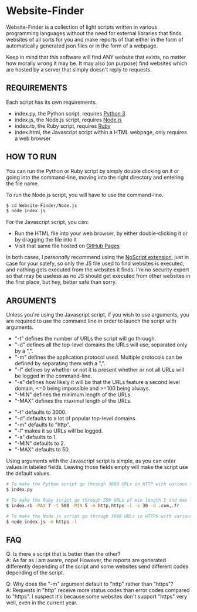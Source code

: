 # Website-Finder

Website-Finder is a collection of light scripts written in various programming languages without the need for external libraries that finds websites of all sorts for you and make reports of that either in the form of automatically generated json files or in the form of a webpage.

Keep in mind that this software will find ANY website that exists, no matter how morally wrong it may be. It may also (on purpose) find websites which are hosted by a server that simply doesn't reply to requests.

## REQUIREMENTS

Each script has its own requirements.

* index.py, the Python script, requires [Python 3](https://www.python.org/downloads/)
* index.js, the Node.js script, requires [Node.js](https://nodejs.org/en/download/)
* index.rb, the Ruby script, requires [Ruby](https://rubyinstaller.org/downloads/)
* index.html, the Javascript script within a HTML webpage, only requires a web browser

## HOW TO RUN

You can run the Python or Ruby script by simply double clicking on it or going into the command-line, moving into the right directory and entering the file name.

To run the Node.js script, you will have to use the command-line.

```sh
$ cd Website-Finder/Node.js
$ node index.js
```

For the Javascript script, you can: 

* Run the HTML file into your web browser, by either double-clicking it or by dragging the file into it
* Visit that same file hosted on [GitHub Pages](https://tttaevas.github.io/Website-Finder/Javascript/index.html)

In both cases, I *personally* recommend using the [NoScript extension](https://noscript.net/), just in case for your satefy, so only the JS file used to find websites is executed, and nothing gets executed from the websites it finds. I'm no security expert so that may be useless as no JS should get executed from other websites in the first place, but hey, better safe than sorry. 

## ARGUMENTS

Unless you're using the Javascript script, if you wish to use arguments, you are required to use the command line in order to launch the script with arguments.

- "-t" defines the number of URLs the script will go through.
- "-d" defines all the top-level domains the URLs will use, separated only by a ",".
- "-m" defines the application protocol used. Multiple protocols can be defined by separating them with a ",".
- "-l" defines by whether or not it is present whether or not all URLs will be logged in the command-line.
- "-s" defines how likely it will be that the URLs feature a second level domain, <=0 being impossible and >=100 being always.
- "-MIN" defines the minimum length of the URLs.
- "-MAX" defines the maximul length of the URLs.

* "-t" defaults to 3000.
* "-d" defaults to a lot of popular top-level domains.
* "-m" defaults to "http".
* "-l" makes it so URLs will be logged.
* "-s" defaults to 1.
* "-MIN" defaults to 2.
* "-MAX" defaults to 50.

Using arguments with the Javascript script is simple, as you can enter values in labeled fields. Leaving those fields empty will make the script use the default values.

```sh
# To make the Python script go through 3000 URLs in HTTP with various top-level domains without logging:
$ index.py

# To make the Ruby script go through 500 URLs of min length 5 and max length 7 in HTTP and HTTPS with only the .com and .fr top-level domains with a 30% chance for each URL to feature a second level domain with logging:
$ index.rb -MAX 7 -t 500 -MIN 5 -m http,https -l -s 30 -d .com,.fr

# To make the Node.js script go through 3000 URLs in HTTPS with various top-level domains with logging:
$ node index.js -m https -l
```

## FAQ

Q: Is there a script that is better than the other?  
A: As far as I am aware, nope! However, the reports are generated differently depending of the script and some websites send different codes depending of the script.

Q: Why does the "-m" argument default to "http" rather than "https"?  
A: Requests in "http" receive more status codes than error codes compared to "https". I suspect it's because some websites don't support "https" very well, even in the current year.
